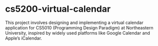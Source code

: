 # cs5200-virtual-calendar
This project involves designing and implementing a virtual calendar application for CS5010 (Programming Design Paradigm) at Northeastern University, inspired by widely used platforms like Google Calendar and Apple’s iCalendar.
